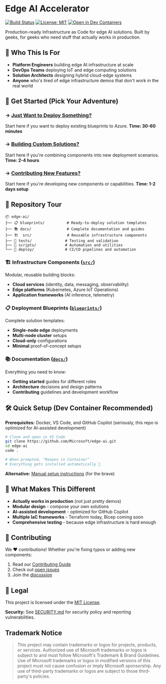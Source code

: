 # Edge AI Accelerator

[![Build Status](https://dev.azure.com/ai-at-the-edge-flagship-accelerator/IaC%20for%20the%20Edge/_apis/build/status%2FIaC%20for%20the%20Edge?branchName=main)](https://dev.azure.com/ai-at-the-edge-flagship-accelerator/IaC%20for%20the%20Edge/_build/latest?definitionId=3&branchName=main)
[![License: MIT](https://img.shields.io/badge/License-MIT-yellow.svg)](LICENSE.md)
[![Open in Dev Containers](https://img.shields.io/static/v1?label=Dev%20Containers&message=Open&color=blue&logo=visualstudiocode)](https://vscode.dev/redirect?url=vscode://ms-vscode-remote.remote-containers/cloneInVolume?url=https://dev.azure.com/ai-at-the-edge-flagship-accelerator/_git/edge-ai)

Production-ready Infrastructure as Code for edge AI solutions. Built by geeks, for geeks who need stuff that actually works in production.

## 🎯 Who This Is For

- **Platform Engineers** building edge AI infrastructure at scale
- **DevOps Teams** deploying IoT and edge computing solutions
- **Solution Architects** designing hybrid cloud-edge systems
- **Anyone** who's tired of edge infrastructure demos that don't work in the real world

## 🚀 Get Started (Pick Your Adventure)

### → [Just Want to Deploy Something?](docs/getting-started/general-user.md)

Start here if you want to deploy existing blueprints to Azure. **Time: 30-60 minutes**

### → [Building Custom Solutions?](docs/getting-started/blueprint-developer.md)

Start here if you're combining components into new deployment scenarios. **Time: 2-4 hours**

### → [Contributing New Features?](docs/getting-started/feature-developer.md)

Start here if you're developing new components or capabilities. **Time: 1-2 days setup**

## 📁 Repository Tour

```text
📦 edge-ai/
├── 📋 blueprints/          # Ready-to-deploy solution templates
├── 📚 docs/                # Complete documentation and guides
├── 🏗️  src/                # Reusable infrastructure components
├── 🧪 tests/               # Testing and validation
├── 🤖 scripts/             # Automation and utilities
└── 🚢 deploy/              # CI/CD pipelines and automation
```

### 🏗️ Infrastructure Components ([`src/`](src/))

Modular, reusable building blocks:

- **Cloud services** (identity, data, messaging, observability)
- **Edge platforms** (Kubernetes, Azure IoT Operations)
- **Application frameworks** (AI inference, telemetry)

### 📋 Deployment Blueprints ([`blueprints/`](blueprints/))

Complete solution templates:

- **Single-node edge** deployments
- **Multi-node cluster** setups
- **Cloud-only** configurations
- **Minimal** proof-of-concept setups

### 📚 Documentation ([`docs/`](docs/))

Everything you need to know:

- **Getting started** guides for different roles
- **Architecture** decisions and design patterns
- **Contributing** guidelines and development workflow

## 🛠️ Quick Setup (Dev Container Recommended)

**Prerequisites:** Docker, VS Code, and GitHub Copilot (seriously, this repo is optimized for AI-assisted development)

```bash
# Clone and open in VS Code
git clone https://github.com/Microsoft/edge-ai.git
cd edge-ai
code .

# When prompted, "Reopen in Container"
# Everything gets installed automatically 🎉
```

**Alternative:** [Manual setup instructions](docs/getting-started/development-environment.md) (for the brave)

## 🎨 What Makes This Different

- **Actually works in production** (not just pretty demos)
- **Modular design** - compose your own solutions
- **AI-assisted development** - optimized for GitHub Copilot
- **Multiple IaC frameworks** - Terraform today, Bicep coming soon
- **Comprehensive testing** - because edge infrastructure is hard enough

## 🤝 Contributing

We ❤️ contributions! Whether you're fixing typos or adding new components:

1. Read our [Contributing Guide](docs/contributing/)
2. Check out [open issues](https://github.com/Microsoft/edge-ai/issues)
3. Join the [discussion](https://github.com/Microsoft/edge-ai/discussions)

## 📄 Legal

This project is licensed under the [MIT License](./LICENSE).

**Security:** See [SECURITY.md](./SECURITY.md) for security policy and reporting vulnerabilities.

## Trademark Notice

> This project may contain trademarks or logos for projects, products, or services. Authorized use of Microsoft
> trademarks or logos is subject to and must follow Microsoft's Trademark & Brand Guidelines. Use of Microsoft trademarks or logos in
> modified versions of this project must not cause confusion or imply Microsoft sponsorship. Any use of third-party trademarks or
> logos are subject to those third-party's policies.

